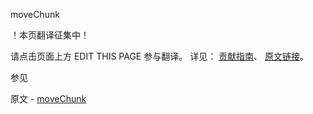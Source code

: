  moveChunk

 ！本页翻译征集中！

请点击页面上方 EDIT THIS PAGE 参与翻译。
详见：
[贡献指南]( https://github.com/JinMuInfo/MongoDB-Manual-zh/blob/master/CONTRIBUTING.md )、
[原文链接](  https://docs.mongodb.com/manual/reference/command/moveChunk/  )。

 参见

原文 - [moveChunk]( https://docs.mongodb.com/manual/reference/command/moveChunk/ )

